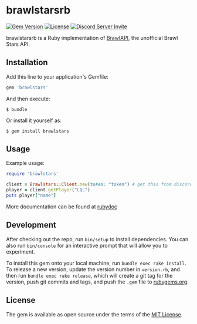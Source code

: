 # brawlstarsrb
[![Gem Version](https://img.shields.io/gem/v/brawlstars.svg?color=red&label=brawlstars&logo=rubygems&style=flat-square)](https://rubygems.org/gems/brawlstars)
[![License](https://img.shields.io/github/license/Karthik99999/brawlstarsrb.svg?style=flat-square)](../master/LICENSE)
[![Discord Server Invite](https://img.shields.io/badge/discord-join-7289DA.svg?logo=discord&longCache=true&style=flat-square)](https://discord.me/brawlapi)

brawlstarsrb is a Ruby implementation of [BrawlAPI](https://docs.brawlapi.cf), the unofficial Brawl Stars API.

## Installation

Add this line to your application's Gemfile:

```ruby
gem 'brawlstars'
```

And then execute:

    $ bundle

Or install it yourself as:

    $ gem install brawlstars

## Usage

Example usage:
```ruby
require 'brawlstars'

client = Brawlstars::Client.new(token: "token") # get this from discord.me/BrawlAPI
player = client.getPlayer("LQL")
puts player["name"]
```
More documentation can be found at [rubydoc](https://www.rubydoc.info/github/Karthik99999/brawlstarsrb)

## Development

After checking out the repo, run `bin/setup` to install dependencies. You can also run `bin/console` for an interactive prompt that will allow you to experiment.

To install this gem onto your local machine, run `bundle exec rake install`. To release a new version, update the version number in `version.rb`, and then run `bundle exec rake release`, which will create a git tag for the version, push git commits and tags, and push the `.gem` file to [rubygems.org](https://rubygems.org).

## License

The gem is available as open source under the terms of the [MIT License](https://opensource.org/licenses/MIT).
